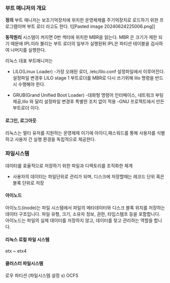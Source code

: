 ### 부트 매니저의 개요
**정의**
부트 매니저는 보조기억장치에 위치한 운영체제를 주기억장치로 로드하기 위한 프로그램이며 부트 로더 라고도 한다.
![[Pasted image 20240624225006.png]]

**동작원리**
시스템이 켜지면 0번 섹터에 위치한 MBR을 읽는다.  MBR 은 크기가 제한 되기 때문에 IPL이라 불리는 부트 로더의 일부가 실행된뒤 IPL은 파티션 테이블을 검사하여 나머지를 실행한다.

리눅스 대표 부트매니저는
- LILO(Linux Loader)
-가장 오래된 로더, /etc/lilo.conf 설정파일에서 이루어진다. 설정파일 변경후 LILO stage 1 부트로더를 MBR로 다시 쓰기위해 lilo 명령을 반드시 수행해야 한다.

- GRUB(Grand Unified Boot Loader)
-대화형 명령어 인터페이스, 네트워크 부팅제공,lilo 와 달리 설정파일 변경후 특별한 조치 없이 적용 
-GNU 프로젝트에서 만든 부트로더 이다.

#### 로그인, 로그아웃

리눅스는 멀티 유저를 지원하는 운영체제 이기에 아이디,패스워드를 통해 사용자를 식별하고 사용자 간 실행 환경을 독립적으로 제공한다.

### 파일시스템

데이터를 효율적으로 저장하기 위한 파일과 디렉토리를 조직화한 체계
- 사용자의 데이터는 파일단위로 관리가 되며, 디스크에 저장할때는 레코드 단위 혹은 블록 단위로 저장 
#### 아이노드

아이노드(inode)는 파일 시스템에서 파일의 메타데이터와 디스크 블록 위치를 저장하는 데이터 구조입니다. 파일 유형, 크기, 소유자 정보, 권한, 타임스탬프 등을 포함합니다. 아이노드는 파일의 실제 데이터를 저장하지 않고, 데이터를 찾고 관리하는 역할을 합니다.


#### 리눅스 로컬 파일 시스템

etx ~ etx4

#### 클러스터 파일시스템

로우 파티션 (파일시스템 설정 x)
OCFS